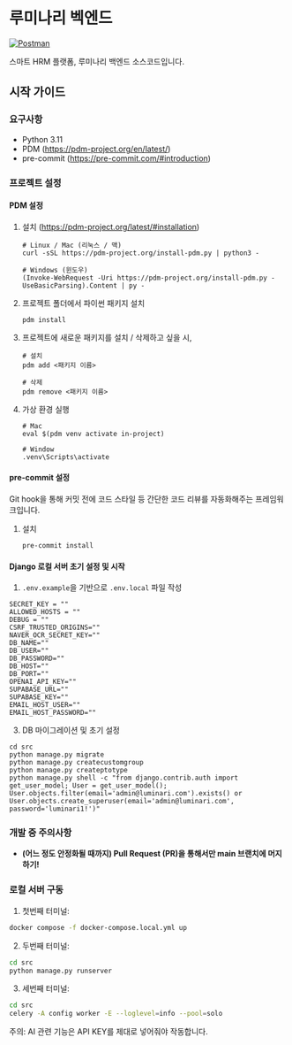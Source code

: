 # 루미나리 벡엔드

[![Postman](https://img.shields.io/badge/Postman-FF6C37?style=flat-square&logo=Postman&logoColor=white)](https://aivle-5-16.postman.co/workspace/Luminari~98554664-d63c-44f0-a043-a9d9b0159655/collection/11122919-e5e0cddb-a5c2-42d9-aa93-4d7830f3e7c5?active-environment=11122919-8185b909-67ba-40d4-b97a-878b1a1302b6)

스마트 HRM 플랫폼, 루미나리 백엔드 소스코드입니다.

## 시작 가이드

### 요구사항
* Python 3.11
* PDM (https://pdm-project.org/en/latest/)
* pre-commit (https://pre-commit.com/#introduction)

### 프로젝트 설정

#### PDM 설정

1. 설치 (https://pdm-project.org/latest/#installation)

   ```
   # Linux / Mac (리눅스 / 맥)
   curl -sSL https://pdm-project.org/install-pdm.py | python3 -

   # Windows (윈도우)
   (Invoke-WebRequest -Uri https://pdm-project.org/install-pdm.py -UseBasicParsing).Content | py -
   ```

2. 프로젝트 폴더에서 파이썬 패키지 설치
   ```
   pdm install
   ```

3. 프로젝트에 새로운 패키지를 설치 / 삭제하고 싶을 시,
   ```
   # 설치
   pdm add <패키지 이름>

   # 삭제
   pdm remove <패키지 이름>
   ```

4. 가상 환경 실행
   ```
   # Mac
   eval $(pdm venv activate in-project)

   # Window
   .venv\Scripts\activate
   ```

#### pre-commit 설정
Git hook을 통해 커밋 전에 코드 스타일 등 간단한 코드 리뷰를 자동화해주는 프레임워크입니다.
1. 설치
   ```
   pre-commit install
   ```

#### Django 로컬 서버 초기 설정 및 시작
1. `.env.example`을 기반으로 `.env.local` 파일 작성
```
SECRET_KEY = ""
ALLOWED_HOSTS = ""
DEBUG = ""
CSRF_TRUSTED_ORIGINS=""
NAVER_OCR_SECRET_KEY=""
DB_NAME=""
DB_USER=""
DB_PASSWORD=""
DB_HOST=""
DB_PORT=""
OPENAI_API_KEY=""
SUPABASE_URL=""
SUPABASE_KEY=""
EMAIL_HOST_USER=""
EMAIL_HOST_PASSWORD=""
```

3. DB 마이그레이션 및 초기 설정
```
cd src
python manage.py migrate
python manage.py createcustomgroup
python manage.py createptotype
python manage.py shell -c "from django.contrib.auth import get_user_model; User = get_user_model(); User.objects.filter(email='admin@luminari.com').exists() or User.objects.create_superuser(email='admin@luminari.com', password='luminari1!')"
```

### 개발 중 주의사항
* __(어느 정도 안정화될 때까지) Pull Request (PR)을 통해서만 main 브랜치에 머지하기!__

### 로컬 서버 구동

1. 첫번째 터미널:
```bash
docker compose -f docker-compose.local.yml up
```

2. 두번째 터미널:
```bash
cd src
python manage.py runserver
```

3. 세번째 터미널:
```bash
cd src
celery -A config worker -E --loglevel=info --pool=solo
```

주의: AI 관련 기능은 API KEY를 제대로 넣어줘야 작동합니다.
